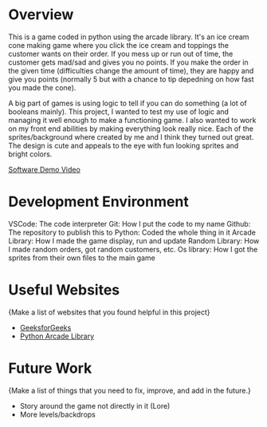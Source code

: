 # Overview

This is a game coded in python using the arcade library. It's an ice cream cone making game where you click the ice cream and toppings the customer wants on their order. If you mess up or run out of time, the customer gets mad/sad and gives you no points. If you make the order in the given time (difficulties change the amount of time), they are happy and give you points (normally 5 but with a chance to tip depedning on how fast you made the cone). 

A big part of games is using logic to tell if you can do something (a lot of booleans mainly). This project, I wanted to test my use of logic and managing it well enough to make a functioning game. I also wanted to work on my front end abilities by making everything look really nice. Each of the sprites/background where created by me and I think they turned out great. The design is cute and appeals to the eye with fun looking sprites and bright colors.

[Software Demo Video](https://share.descript.com/view/FbC9pMOV2MJ)

# Development Environment

VSCode: The code interpreter
Git: How I put the code to my name
Github: The repository to publish this to
Python: Coded the whole thing in it
Arcade Library: How I made the game display, run and update 
Random Library: How I made random orders, got random customers, etc.
Os library: How I got the sprites from their own files to the main game



# Useful Websites

{Make a list of websites that you found helpful in this project}
* [GeeksforGeeks](https://www.geeksforgeeks.org/python-arcade-handling-mouse-inputs/)
* [Python Arcade Library](https://api.arcade.academy/en/latest/index.html)

# Future Work

{Make a list of things that you need to fix, improve, and add in the future.}
* Story around the game not directly in it (Lore)
* More levels/backdrops
